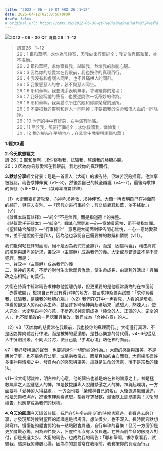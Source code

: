 ```yaml
---
title: "2022 – 06 – 30 QT 詩篇 26：1~12"
date: 2025-04-12T02:08:50+0800
draft: false
# original_url: https://cmtc.tw/2022-06-30-qt-%e8%a9%a9%e7%af%8726%ef%bc%9a112
---
```


![2022 – 06 – 30 QT 詩篇 26：1~12](/images/qt.jpg  "2022 – 06 – 30 QT 詩篇 26：1~12")

> 詩篇26：1~12  
> 26：1 耶和華啊，求你為我伸冤，因我向來行事純全；我又倚靠耶和華，並不搖動。  
> 26：2 耶和華啊，求你察看我，試驗我，熬煉我的肺腑心腸。  
> 26：3 因為你的慈愛常在我眼前，我也按你的真理而行。  
> 26：4 我沒有和虛謊人同坐，也不與瞞哄人的同群。  
> 26：5 我恨惡惡人的會，必不與惡人同坐。  
> 26：6 耶和華啊，我要洗手表明無辜，才環繞你的祭壇；  
> 26：7 我好發稱謝的聲音，也要述說你一切奇妙的作為。  
> 26：8 耶和華啊，我喜愛你所住的殿和你顯榮耀的居所。  
> 26：9 不要把我的靈魂和罪人一同除掉；不要把我的性命和流人血的一同除掉。  
> 26：10 他們的手中有奸惡，右手滿有賄賂。  
> 26：11 至於我，卻要行事純全；求你救贖我，憐恤我！  
> 26：12 我的腳站在平坦地方；在眾會中我要稱頌耶和華！

**1.經文3遍**

**2.今天默想經文**  
詩 26：2 耶和華啊，求你察看我，試驗我，熬煉我的肺腑心腸。  
26：3 因為你的慈愛常在我眼前，我也按你的真理而行。

**3.默想分享**經文背景：這是一首個人（大衛）的求告詩，但缺苦況的描寫。他無辜被誣陷，禱告求神伸冤（v1～3），然後為自己的純全辯護（v4～7），最後尋求神的保護（v8～12）。—《啟導本詩篇註釋》

（1）大衛無辜卻遭攻擊，向神呼求拯救，求神伸冤。大衛一再表明自己在神面前的純正，與惡人有別。—「因我向來行事純全；我又倚靠耶和華，並不搖動。」（v1）  
《啟導本詩篇註釋》—“純全”不是無罪，而是指道德上的完整。  
《詩篇雷氏研讀本》—“純全”，即誠心實意和一心一意地愛慕神，而不是指無罪。  
《聖經綜合解讀》—“行事純全”，意思是大衛面對誣告問心無愧，一心一意地愛慕神，並不是說他不是罪人，因為他也承認自己需要神的救贖和憐憫（v11）。

我們能夠站在神的面前，絕不是因為我們完全無罪，而是「因信稱義」，藉由真實的敞開與謙卑的祈求，接受神（主耶穌）成為我們的義。大衛或基督徒並不是不會犯罪，而是：  
一、接受神（主耶穌）成為我們的義  
二、靠神的恩典，不斷的對付生命軟弱與仇敵，使生命成長，由裏到外活出「與悔改之心相稱」的義行。

大衛在詩篇中經常禱告求神救他脫離仇敵，但更重要的是他經常勇敢的在神面前「赤露敞開」，檢視自己有沒有得罪神的地方，甚至求神察驗與試驗：「求你察看我，試驗我，熬煉我的肺腑心腸。」（v2）我們在QT中一再看見，人看的是環境，神看的卻是人的內心與生命，甚至許多時候神興起環境來「試驗人、熬煉人」，使人完全。大衛明白神的心意，不斷追求神面前成為「純全的人、正直的人、完全的人」，也不斷勇敢的一再認罪與悔改，難怪成為「合神心意」的人。

（2）v3「因為你的慈愛常在我眼前，我也按你的真理而行。」大衛遵行真理，不是因為靠肉體苦行律法，而是被神的愛激勵，是甘心樂意的付代價。v4~6他從惡人中分別出來，不同流合污，使自己能「手潔心清」站在神的面前。

v7「我好發稱謝的聲音，也要述說你一切奇妙的作為。」大衛的感謝與讚美，不是應付了事，也不是例行公事，或是宗教儀式，而是真誠的由心而發。大衛總能從許多事物與情境之中，發自內心的感恩與讚美，這就是生命的流露，而不是宗教的律法。

v11~12大衛認識神，明白神的心意，他的禱告也都是站在神的旨意之上。神是拯救無辜之人脫離惡人的神，神是救拔謙卑人脫離驕傲之人的神。神興起環境，一方面要叫「愛神的人得益處」，一方面也要「榮耀神自己的名」。大衛遭遇患難逼迫，他是先悔改潔淨，然後求神察看試驗，接著呼求拯救，最後獻上感恩讚美！大衛的禱告，也應當成為我們的榜樣。

**4.今天的回應**今天這首詩篇，我們在5年多前剛QT的時候也寫過，看看過去的分享，才發現那時候對聖經的認識還是很膚淺，想法很少，也不深入。長時間的默想與寫作，慢慢能夠體會開始有一點點融會貫通，自行串珠的喜樂！但另一方面卻是更加膽戰心驚，因為理性變大，但靈性卻沒有太多長進。在神面前生命的敞開與對付，卻是長進太少。大衛的禱告，也成為我的禱告：「耶和華啊，求你察看我，試驗我，熬煉我的肺腑心腸。因為你的慈愛常在我眼前，我也按你的真理而行。」